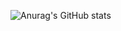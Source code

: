 ![Anurag's GitHub stats](https://github-readme-stats.vercel.app/api?username=Bobotet&show_icons=true&theme=radical)
